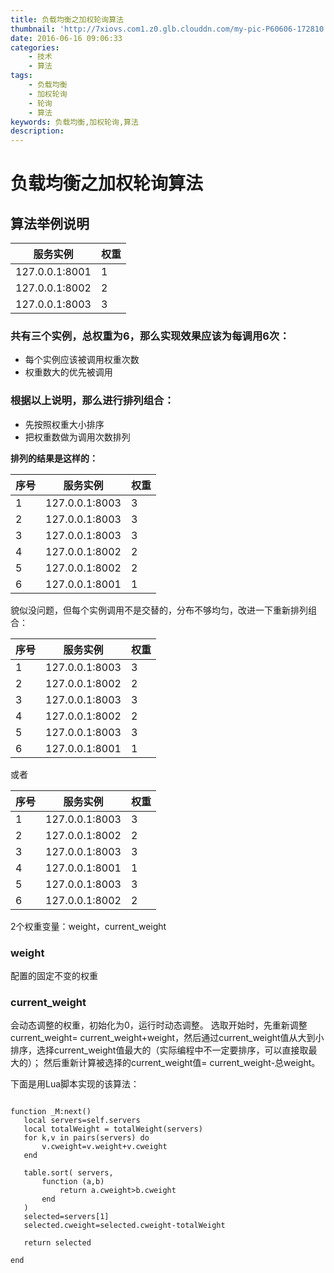 ```yaml
---
title: 负载均衡之加权轮询算法
thumbnail: 'http://7xiovs.com1.z0.glb.clouddn.com/my-pic-P60606-172810.jpg'
date: 2016-06-16 09:06:33
categories:
	- 技术
	- 算法
tags:
	- 负载均衡
	- 加权轮询
	- 轮询
	- 算法
keywords: 负载均衡,加权轮询,算法
description:
---
```



# 负载均衡之加权轮询算法

## 算法举例说明

 服务实例	| 权重 
 ---|---| 127.0.0.1:8001	| 1 127.0.0.1:8002 | 2 127.0.0.1:8003	| 3

  
### 共有三个实例，总权重为6，那么实现效果应该为每调用6次：

- 每个实例应该被调用权重次数
- 权重数大的优先被调用

### 根据以上说明，那么进行排列组合：

- 先按照权重大小排序
- 把权重数做为调用次数排列

 **排列的结果是这样的：**

序号|服务实例|权重
---|---|---
1|	127.0.0.1:8003|	32|	127.0.0.1:8003|	33|	127.0.0.1:8003|	34|	127.0.0.1:8002|	25|	127.0.0.1:8002|	26|	127.0.0.1:8001|	1

貌似没问题，但每个实例调用不是交替的，分布不够均匀，改进一下重新排列组合：

序号|服务实例|权重
---|---|---
1|	127.0.0.1:8003|	32|	127.0.0.1:8002|	23|	127.0.0.1:8003|	34|	127.0.0.1:8002|	25|	127.0.0.1:8003|	36|	127.0.0.1:8001|	1

或者

序号|服务实例|权重
---|---|---
1|	127.0.0.1:8003|	3   2|	127.0.0.1:8002|	23|	127.0.0.1:8003|	34|	127.0.0.1:8001|	15|	127.0.0.1:8003|	36|	127.0.0.1:8002|	2


2个权重变量：weight，current_weight

### weight
配置的固定不变的权重

### current_weight

会动态调整的权重，初始化为0，运行时动态调整。
选取开始时，先重新调整current_weight= current_weight+weight，然后通过current_weight值从大到小排序，选择current_weight值最大的（实际编程中不一定要排序，可以直接取最大的）；
然后重新计算被选择的current_weight值= current_weight-总weight。

下面是用Lua脚本实现的该算法：

 ```
 
 function _M:next()
	local servers=self.servers
 	local totalWeight = totalWeight(servers)
 	for k,v in pairs(servers) do
		v.cweight=v.weight+v.cweight
	end

	table.sort( servers, 
		function (a,b)
			return a.cweight>b.cweight
		end 
	)
	selected=servers[1]
	selected.cweight=selected.cweight-totalWeight

	return selected

 end
 
 ```
 










